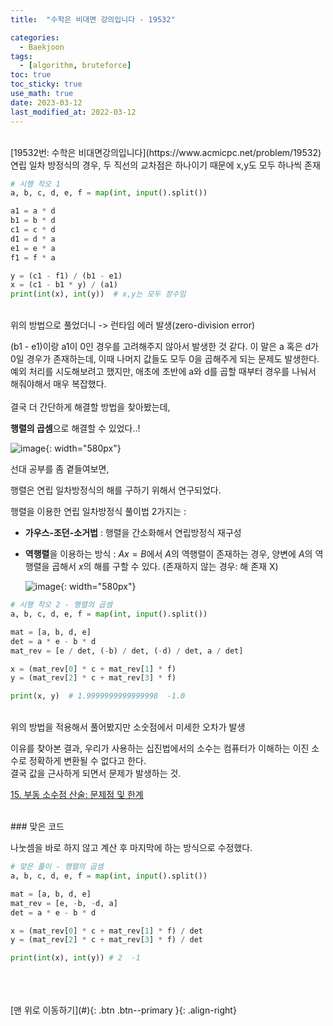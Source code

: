 ```yaml
---
title:  "수학은 비대면 강의입니다 - 19532" 

categories:
  - Baekjoon
tags:
  - [algorithm, bruteforce]
toc: true
toc_sticky: true
use_math: true
date: 2023-03-12 
last_modified_at: 2022-03-12
---
```


<br/>
[19532번: 수학은 비대면강의입니다](https://www.acmicpc.net/problem/19532)


<br/>
연립 일차 방정식의 경우, 두 직선의 교차점은 하나이기 때문에 x,y도 모두 하나씩 존재

```python
# 시행 착오 1
a, b, c, d, e, f = map(int, input().split())

a1 = a * d
b1 = b * d
c1 = c * d
d1 = d * a
e1 = e * a
f1 = f * a

y = (c1 - f1) / (b1 - e1)
x = (c1 - b1 * y) / (a1)
print(int(x), int(y))  # x,y는 모두 정수임 
```
<br/>
위의 방법으로 풀었더니 -> 런타임 에러 발생(zero-division error)

(b1 - e1)이랑 a1이 0인 경우를 고려해주지 않아서 발생한 것 같다. 이 말은 a 혹은 d가 0일 경우가 존재하는데, 이때 나머지 값들도 모두 0을 곱해주게 되는 문제도 발생한다. 예외 처리를 시도해보려고 했지만, 애초에 초반에 a와 d를 곱할 때부터 경우를 나눠서 해줘야해서 매우 복잡했다.   
<br/>
결국 더 간단하게 해결할 방법을 찾아봤는데,

**행렬의 곱셈**으로 해결할 수 있었다..!

![image](https://user-images.githubusercontent.com/86834982/224558101-6f4a4c8a-a8be-4c0e-a254-c8618774bf6a.png){: width="580px"} 

선대 공부를 좀 곁들여보면,

행렬은 연립 일차방정식의 해를 구하기 위해서 연구되었다. 

행렬을 이용한 연립 일차방정식 풀이법 2가지는 : 

- **가우스-조던-소거법** : 행렬을 간소화해서 연립방정식 재구성
- **역행렬**을 이용하는 방식 : $Ax = B$에서 $A$의 역행렬이 존재하는 경우, 양변에 $A$의 역행렬을 곱해서 $x$의 해를 구할 수 있다. (존재하지 않는 경우: 해 존재 X)
    
    ![image](https://user-images.githubusercontent.com/86834982/224558104-fdb6acbe-e895-43c5-81fb-090e0ec6946a.jpg){: width="580px"} 
    

```python
# 시행 착오 2 - 행렬의 곱셈
a, b, c, d, e, f = map(int, input().split())

mat = [a, b, d, e]
det = a * e - b * d
mat_rev = [e / det, (-b) / det, (-d) / det, a / det]

x = (mat_rev[0] * c + mat_rev[1] * f)
y = (mat_rev[2] * c + mat_rev[3] * f)

print(x, y)  # 1.9999999999999998  -1.0
```
<br/>
위의 방법을 적용해서 풀어봤지만 소숫점에서 미세한 오차가 발생 

이유를 찾아본 결과, 우리가 사용하는 십진법에서의 소수는 컴퓨터가 이해하는 이진 소수로 정확하게 변환될 수 없다고 한다.  
결국 값을 근사하게 되면서 문제가 발생하는 것.

[15. 부동 소수점 산술: 문제점 및 한계](https://docs.python.org/ko/3/tutorial/floatingpoint.html)



<br/>
### 맞은 코드

나눗셈을 바로 하지 않고 계산 후 마지막에 하는 방식으로 수정했다. 

```python
# 맞은 풀이 - 행렬의 곱셈
a, b, c, d, e, f = map(int, input().split())

mat = [a, b, d, e]
mat_rev = [e, -b, -d, a]
det = a * e - b * d

x = (mat_rev[0] * c + mat_rev[1] * f) / det
y = (mat_rev[2] * c + mat_rev[3] * f) / det

print(int(x), int(y)) # 2  -1
```



<br/>   
<br/><br/>
[맨 위로 이동하기](#){: .btn .btn--primary }{: .align-right}
